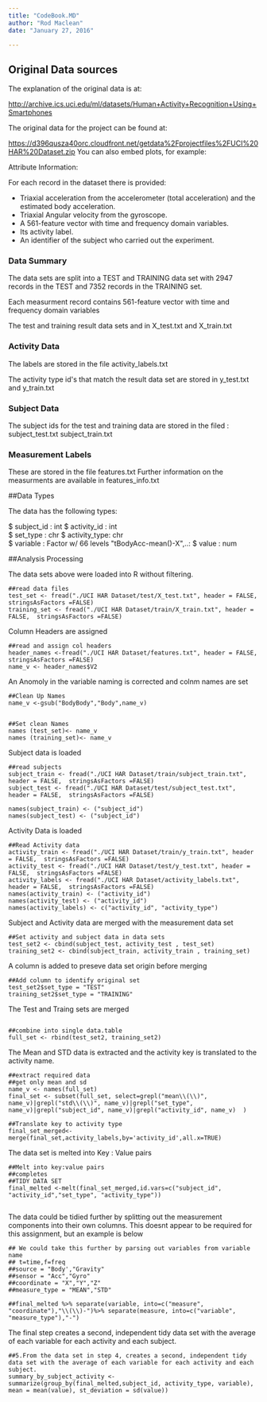 ```yaml
---
title: "CodeBook.MD"
author: "Rod Maclean"
date: "January 27, 2016"

---
```


## Original Data sources
The explanation of the original data is at:

http://archive.ics.uci.edu/ml/datasets/Human+Activity+Recognition+Using+Smartphones

The original data for the project can be found at:

https://d396qusza40orc.cloudfront.net/getdata%2Fprojectfiles%2FUCI%20HAR%20Dataset.zip
You can also embed plots, for example:

Attribute Information:

For each record in the dataset there is provided: 
- Triaxial acceleration from the accelerometer (total acceleration) and the estimated body acceleration. 
- Triaxial Angular velocity from the gyroscope. 
- A 561-feature vector with time and frequency domain variables. 
- Its activity label. 
- An identifier of the subject who carried out the experiment.

### Data Summary

The data sets are split into a TEST and TRAINING data set with 2947 records in the TEST and 7352 records in the TRAINING set.

Each measurment record contains 561-feature vector with time and frequency domain variables

The test and training result data sets and in 
X_test.txt and
X_train.txt


### Activity Data

The labels are stored in the file activity_labels.txt

The activity type id's that match the result data set are stored in 
y_test.txt and
y_train.txt

### Subject Data

The subject ids for the test and training data are stored in the filed :
subject_test.txt
subject_train.txt

### Measurement Labels

These are stored in the file features.txt
Further information on the measurments are available in features_info.txt

##Data Types

The data has the following types:

 $ subject_id   : int 
 $ activity_id  : int  
 $ set_type     : chr 
 $ activity_type: chr  
 $ variable     : Factor w/ 66 levels "tBodyAcc-mean()-X",..:
 $ value        : num

##Analysis Processing

The data sets above were loaded into R without filtering.
```{r}
##read data files
test_set <- fread("./UCI HAR Dataset/test/X_test.txt", header = FALSE,  stringsAsFactors =FALSE)
training_set <- fread("./UCI HAR Dataset/train/X_train.txt", header = FALSE,  stringsAsFactors =FALSE)
```
Column Headers are assigned
```{r}
##read and assign col headers
header_names <-fread("./UCI HAR Dataset/features.txt", header = FALSE,  stringsAsFactors =FALSE)
name_v <- header_names$V2
```

An Anomoly in the variable naming is corrected and colnm names are set
```{r}
##Clean Up Names
name_v <-gsub("BodyBody","Body",name_v)


##Set clean Names
names (test_set)<- name_v
names (training_set)<- name_v
```

Subject data is loaded
```{r}
##read subjects
subject_train <- fread("./UCI HAR Dataset/train/subject_train.txt", header = FALSE,  stringsAsFactors =FALSE)
subject_test <- fread("./UCI HAR Dataset/test/subject_test.txt", header = FALSE,  stringsAsFactors =FALSE)

names(subject_train) <- ("subject_id")
names(subject_test) <- ("subject_id")
```


Activity Data is loaded
```{r}
##Read Activity data
activity_train <- fread("./UCI HAR Dataset/train/y_train.txt", header = FALSE,  stringsAsFactors =FALSE)
activity_test <- fread("./UCI HAR Dataset/test/y_test.txt", header = FALSE,  stringsAsFactors =FALSE)
activity_labels <- fread("./UCI HAR Dataset/activity_labels.txt", header = FALSE,  stringsAsFactors =FALSE)
names(activity_train) <- ("activity_id")
names(activity_test) <- ("activity_id")
names(activity_labels) <- c("activity_id", "activity_type")
```

Subject and Activity data are merged with the measurement data set
```{r}
##Set activity and subject data in data sets
test_set2 <- cbind(subject_test, activity_test , test_set)
training_set2 <- cbind(subject_train, activity_train , training_set)
```

A column is added to preseve data set origin before merging
```{r}
##Add column to identify original set
test_set2$set_type = "TEST"
training_set2$set_type = "TRAINING"    
```

The Test and Traing sets are merged      
```{r}      

##combine into single data.table
full_set <- rbind(test_set2, training_set2)
``` 

The Mean and STD data is extracted and the activity key is translated to the activity name.
```{r} 
##extract required data
##get only mean and sd 
name_v <- names(full_set)
final_set <- subset(full_set, select=grepl("mean\\(\\)", name_v)|grepl("std\\(\\)", name_v)|grepl("set_type", name_v)|grepl("subject_id", name_v)|grepl("activity_id", name_v)  )

##Translate key to activity type
final_set_merged<-merge(final_set,activity_labels,by='activity_id',all.x=TRUE)
```

The data set is melted into Key : Value pairs 
```{r}
##Melt into key:value pairs
##completes
##TIDY DATA SET
final_melted <-melt(final_set_merged,id.vars=c("subject_id", "activity_id","set_type", "activity_type"))


```
 
The data could be tidied further by splitting out the measurement components into their own columns. This doesnt appear to be required for this assignment, but an example is below
```{r}
## We could take this further by parsing out variables from variable name
## t=time,f=freq
##source = "Body',"Gravity"
##sensor = "Acc","Gyro"
##coordinate = "X","Y","Z"
##measure_type = "MEAN","STD"

##final_melted %>% separate(variable, into=c("measure", "coordinate"),"\\(\\)-")%>% separate(measure, into=c("variable", "measure_type"),"-")
```

The final step creates a second, independent tidy data set with the average of each variable for each activity and each subject.
```{r}
##5.From the data set in step 4, creates a second, independent tidy data set with the average of each variable for each activity and each subject.
summary_by_subject_activity <-summarize(group_by(final_melted,subject_id, activity_type, variable), mean = mean(value), st_deviation = sd(value))
```
